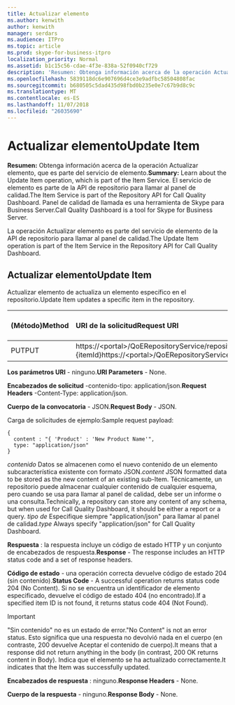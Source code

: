 ```yaml
---
title: Actualizar elemento
ms.author: kenwith
author: kenwith
manager: serdars
ms.audience: ITPro
ms.topic: article
ms.prod: skype-for-business-itpro
localization_priority: Normal
ms.assetid: b1c15c56-cdae-4f3e-838a-52f0940cf729
description: 'Resumen: Obtenga información acerca de la operación Actualizar elemento, que es parte del servicio de elemento. El servicio de elemento es parte de la API de repositorio para llamar al panel de calidad. Panel de calidad de llamada es una herramienta de Skype para Business Server.'
ms.openlocfilehash: 5839118dc6e907696d4ce3e9adfbc58504808fac
ms.sourcegitcommit: b680505c5dad435d98fbd0b235e0e7c67b9d8c9c
ms.translationtype: MT
ms.contentlocale: es-ES
ms.lasthandoff: 11/07/2018
ms.locfileid: "26035690"
---
```

# <a name="update-item"></a><span data-ttu-id="69b8d-105">Actualizar elemento</span><span class="sxs-lookup"><span data-stu-id="69b8d-105">Update Item</span></span>
 
<span data-ttu-id="69b8d-106">**Resumen:** Obtenga información acerca de la operación Actualizar elemento, que es parte del servicio de elemento.</span><span class="sxs-lookup"><span data-stu-id="69b8d-106">**Summary:** Learn about the Update Item operation, which is part of the Item Service.</span></span> <span data-ttu-id="69b8d-107">El servicio de elemento es parte de la API de repositorio para llamar al panel de calidad.</span><span class="sxs-lookup"><span data-stu-id="69b8d-107">The Item Service is part of the Repository API for Call Quality Dashboard.</span></span> <span data-ttu-id="69b8d-108">Panel de calidad de llamada es una herramienta de Skype para Business Server.</span><span class="sxs-lookup"><span data-stu-id="69b8d-108">Call Quality Dashboard is a tool for Skype for Business Server.</span></span>
  
<span data-ttu-id="69b8d-109">La operación Actualizar elemento es parte del servicio de elemento de la API de repositorio para llamar al panel de calidad.</span><span class="sxs-lookup"><span data-stu-id="69b8d-109">The Update Item operation is part of the Item Service in the Repository API for Call Quality Dashboard.</span></span>
  
## <a name="update-item"></a><span data-ttu-id="69b8d-110">Actualizar elemento</span><span class="sxs-lookup"><span data-stu-id="69b8d-110">Update Item</span></span>

<span data-ttu-id="69b8d-111">Actualizar elemento de actualiza un elemento específico en el repositorio.</span><span class="sxs-lookup"><span data-stu-id="69b8d-111">Update Item updates a specific item in the repository.</span></span>
  

|<span data-ttu-id="69b8d-112">**(Método)**</span><span class="sxs-lookup"><span data-stu-id="69b8d-112">**Method**</span></span>|<span data-ttu-id="69b8d-113">**URI de la solicitud**</span><span class="sxs-lookup"><span data-stu-id="69b8d-113">**Request URI**</span></span>|<span data-ttu-id="69b8d-114">**Versión de HTTP**</span><span class="sxs-lookup"><span data-stu-id="69b8d-114">**HTTP Version**</span></span>|
|:-----|:-----|:-----|
|<span data-ttu-id="69b8d-115">PUT</span><span class="sxs-lookup"><span data-stu-id="69b8d-115">PUT</span></span>  <br/> |<span data-ttu-id="69b8d-116">https://\<portal\>/QoERepositoryService/repository/elemento / {itemId}</span><span class="sxs-lookup"><span data-stu-id="69b8d-116">https://\<portal\>/QoERepositoryService/repository/item/{itemId}</span></span>  <br/> |<span data-ttu-id="69b8d-117">HTTP/1.1</span><span class="sxs-lookup"><span data-stu-id="69b8d-117">HTTP/1.1</span></span>  <br/> |
   
 <span data-ttu-id="69b8d-118">**Los parámetros URI** - ninguno.</span><span class="sxs-lookup"><span data-stu-id="69b8d-118">**URI Parameters** - None.</span></span>
  
 <span data-ttu-id="69b8d-119">**Encabezados de solicitud** -contenido-tipo: application/json.</span><span class="sxs-lookup"><span data-stu-id="69b8d-119">**Request Headers** -Content-Type: application/json.</span></span>
  
 <span data-ttu-id="69b8d-120">**Cuerpo de la convocatoria** - JSON.</span><span class="sxs-lookup"><span data-stu-id="69b8d-120">**Request Body** - JSON.</span></span>
  
<span data-ttu-id="69b8d-121">Carga de solicitudes de ejemplo:</span><span class="sxs-lookup"><span data-stu-id="69b8d-121">Sample request payload:</span></span>
  
```
{
  content : "{ 'Product' : 'New Product Name'",
  type: "application/json"
}
```

 <span data-ttu-id="69b8d-122">*contenido*  Datos se almacenen como el nuevo contenido de un elemento subcaracterística existente con formato JSON.</span><span class="sxs-lookup"><span data-stu-id="69b8d-122">*content*  JSON formatted data to be stored as the new content of an existing sub-Item.</span></span> <span data-ttu-id="69b8d-123">Técnicamente, un repositorio puede almacenar cualquier contenido de cualquier esquema, pero cuando se usa para llamar al panel de calidad, debe ser un informe o una consulta.</span><span class="sxs-lookup"><span data-stu-id="69b8d-123">Technically, a repository can store any content of any schema, but when used for Call Quality Dashboard, it should be either a report or a query.</span></span> <span data-ttu-id="69b8d-124">*tipo de*  Especifique siempre "application/json" para llamar al panel de calidad.</span><span class="sxs-lookup"><span data-stu-id="69b8d-124">*type*  Always specify "application/json" for Call Quality Dashboard.</span></span>
  
 <span data-ttu-id="69b8d-125">**Respuesta** : la respuesta incluye un código de estado HTTP y un conjunto de encabezados de respuesta.</span><span class="sxs-lookup"><span data-stu-id="69b8d-125">**Response** - The response includes an HTTP status code and a set of response headers.</span></span>
  
 <span data-ttu-id="69b8d-126">**Código de estado** - una operación correcta devuelve código de estado 204 (sin contenido).</span><span class="sxs-lookup"><span data-stu-id="69b8d-126">**Status Code** - A successful operation returns status code 204 (No Content).</span></span> <span data-ttu-id="69b8d-127">Si no se encuentra un identificador de elemento especificado, devuelve el código de estado 404 (no encontrado).</span><span class="sxs-lookup"><span data-stu-id="69b8d-127">If a specified item ID is not found, it returns status code 404 (Not Found).</span></span>
  
> [!IMPORTANT]
> <span data-ttu-id="69b8d-128">"Sin contenido" no es un estado de error.</span><span class="sxs-lookup"><span data-stu-id="69b8d-128">"No Content" is not an error status.</span></span> <span data-ttu-id="69b8d-129">Esto significa que una respuesta no devolvió nada en el cuerpo (en contraste, 200 devuelve Aceptar el contenido de cuerpo).</span><span class="sxs-lookup"><span data-stu-id="69b8d-129">It means that a response did not return anything in the body (in contrast, 200 OK returns content in Body).</span></span> <span data-ttu-id="69b8d-130">Indica que el elemento se ha actualizado correctamente.</span><span class="sxs-lookup"><span data-stu-id="69b8d-130">It indicates that the Item was successfully updated.</span></span> 
  
 <span data-ttu-id="69b8d-131">**Encabezados de respuesta** : ninguno.</span><span class="sxs-lookup"><span data-stu-id="69b8d-131">**Response Headers** - None.</span></span>
  
 <span data-ttu-id="69b8d-132">**Cuerpo de la respuesta** - ninguno.</span><span class="sxs-lookup"><span data-stu-id="69b8d-132">**Response Body** - None.</span></span>
  

